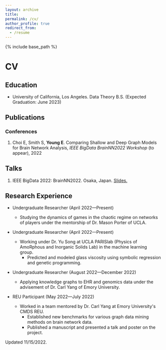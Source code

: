 ```yaml
---
layout: archive
title:
permalink: /cv/
author_profile: true
redirect_from:
  - /resume
---
```


{% include base_path %}

# CV

## Education

* University of California, Los Angeles. Data Theory B.S. (Expected Graduation: June 2023)

## Publications

### Conferences

1. Choi E, Smith S, **Young E**. Comparing Shallow and Deep Graph Models for Brain Network Analysis, _IEEE BigData BrainNN2022 Workshop_ (to appear), 2022

## Talks

1. IEEE BigData 2022: BrainNN2022. Osaka, Japan. <a href="ethanjyoung.github.io/brainnn_slides.pdf" target="_blank">Slides.</a>

## Research Experience

* Undergraduate Researcher (April 2022&mdash;Present)

  - Studying the dynamics of games in the chaotic regime on networks of players under the mentorship of Dr. Mason Porter of UCLA.  

* Undergraduate Researcher (April 2022&mdash;Present)

  - Working under Dr. Yu Song at UCLA PARISlab (Physics of AmoRphous and Inorganic Solids Lab) in the machine learning group. 
    - Predicted and modeled glass viscosity using symbolic regression and genetic programming.

* Undergraduate Researcher (August 2022&mdash;December 2022)

  - Applying knowledge graphs to EHR and genomics data under the advisement of Dr. Carl Yang of Emory University.

* REU Participant (May 2022&mdash;July 2022)

  - Worked in a team mentored by Dr. Carl Yang at Emory University's CMDS REU.
    - Established new benchmarks for various graph data mining methods on brain network data.
    - Published a manuscript and presented a talk and poster on the project.

Updated 11/15/2022.
